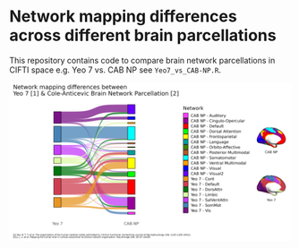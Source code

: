 # Network mapping differences across different brain parcellations

This repository contains code to compare brain network parcellations in CIFTI space e.g. Yeo 7 vs. CAB NP see `Yeo7_vs_CAB-NP.R`.

![Comparing Yeo 7 and CAB NP parcellations](Yeo7_vs_CAB-NP.png)